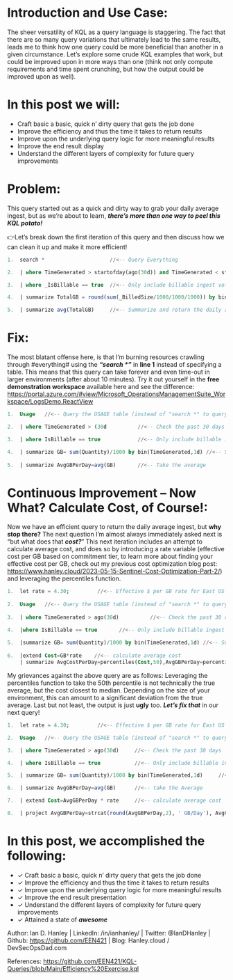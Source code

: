 # Introduction and Use Case:

The sheer versatility of KQL as a query language is staggering. The fact that there are so many query variations that ultimately lead to the same results, leads me to think how one query could be more beneficial than another in a given circumstance. Let’s explore some crude KQL examples that work, but could be improved upon in more ways than one (think not only compute requirements and time spent crunching, but how the output could be improved upon as well). 

# In this post we will:
- Craft basic a basic, quick n’ dirty query that gets the job done 
- Improve the efficiency and thus the time it takes to return results 
- Improve upon the underlying query logic for more meaningful results 
- Improve the end result display 
- Understand the different layers of complexity for future query improvements

# Problem:
This query started out as a quick and dirty way to grab your daily average ingest, but as we’re about to learn, **_there’s more than one way to peel this KQL potato!_**

&#128073;Let’s break down the first iteration of this query and then discuss how we can clean it up and make it more efficient!

```sql
1.	search *                     //<-- Query Everything

2.	| where TimeGenerated > startofday(ago(30d)) and TimeGenerated < startofday(now())            //<-- Check the past 30 days

3.	| where _IsBillable == true  //<-- Only include billable ingest volume

4.	| summarize TotalGB = round(sum(_BilledSize/1000/1000/1000)) by bin(TimeGenerated, 1d)       //<-- Summarize billable volume in GB using the _BilledSize table column

5.	| summarize avg(TotalGB)     //<-- Summarize and return the daily average
```

# Fix: 
The most blatant offense here, is that I’m burning resources crawling through #everything# using the **_“search *”_** in **line 1** instead of specifying a table. This means that this query can take forever and even time-out in larger environments (after about 10 minutes). Try it out yourself in the **free demonstration workspace** available here and see the difference: https://portal.azure.com/#view/Microsoft_OperationsManagementSuite_Workspace/LogsDemo.ReactView 

```sql
1.	Usage   //<-- Query the USAGE table (instead of "search *" to query everything)

2.	| where TimeGenerated > (30d          //<-- Check the past 30 days

3.	| where IsBillable == true            //<-- Only include billable ingest volume

4.	| summarize GB= sum(Quantity)/1000 by bin(TimeGenerated,1d) //<-- Summarize in GBs by Day
   
5.	| summarize AvgGBPerDay=avg(GB)       //<-- Take the average 
```

# Continuous Improvement – Now What? Calculate Cost, of Course!:
Now we have an efficient query to return the daily average ingest, but **why stop there?** The next question I’m almost always immediately asked next is “but what does that **_cost?_**” This next iteration includes an attempt to calculate average cost, and does so by introducing a rate variable (effective cost per GB based on commitment tier, to learn more about finding your effective cost per GB, check out my previous cost optimization blog post: https://www.hanley.cloud/2023-05-15-Sentinel-Cost-Optimization-Part-2/) and leveraging the percentiles function.

```sql
1.	let rate = 4.30;         //<-- Effective $ per GB rate for East US
   
2.	Usage	//<-- Query the USAGE table (instead of "search *" to query everything)
  
3.	| where TimeGenerated > ago(30d)          //<-- Check the past 30 days

4.	|where IsBillable == true 		//<-- Only include billable ingest volume
  
5.	|summarize GB= sum(Quantity)/1000 by bin(TimeGenerated,1d) //<-- Summarize GB/Day 
  
6.	|extend Cost=GB*rate	//<-- calculate average cost
    | summarize AvgCostPerDay=percentiles(Cost,50),AvgGBPerDay=percentiles(GB,50) //<-- Return the 50th percentile for Cost/Day and GB/Day
```





My grievances against the above query are as follows: Leveraging the percentiles function to take the 50th percentile is not technically the true average, but the cost closest to median. Depending on the size of your environment, this can amount to a significant deviation from the true average. Last but not least, the output is just **ugly** too. **_Let’s fix that_** in our next query! 

```sql
1.	let rate = 4.30;         //<-- Effective $ per GB rate for East US

2.	Usage   //<-- Query the USAGE table (instead of "search *" to query everything)

3.	| where TimeGenerated > ago(30d)     //<-- Check the past 30 days

4.	| where IsBillable == true           //<-- Only include billable ingest volume

5.	| summarize GB= sum(Quantity)/1000 by bin(TimeGenerated,1d)     //<-- break it up into GB/Day

6.	| summarize AvgGBPerDay=avg(GB)      //<-- take the Average

7.	| extend Cost=AvgGBPerDay * rate     //<-- calculate average cost

8.	| project AvgGBPerDay=strcat(round(AvgGBPerDay,2), ' GB/Day'), AvgCostPerDay=strcat('$', round(Cost,2), ' /Day')    //<-- This line is tricky. I convert everything to string in order to prepend '$' and append ' /Day' to make the results more presentable
```


# In this post, we accomplished the following:
- &#10003; Craft basic a basic, quick n’ dirty query that gets the job done
- &#10003; Improve the efficiency and thus the time it takes to return results
- &#10003; Improve upon the underlying query logic for more meaningful results
- &#10003; Improve the end result presentation
- &#10003; Understand the different layers of complexity for future query improvements
- &#10003; Attained a state of **_awesome_**

Author: Ian D. Hanley | LinkedIn: /in/ianhanley/ | Twitter: @IanDHanley | Github: https://github.com/EEN421 | Blog: Hanley.cloud / DevSecOpsDad.com

References: 
https://github.com/EEN421/KQL-Queries/blob/Main/Efficiency%20Exercise.kql

